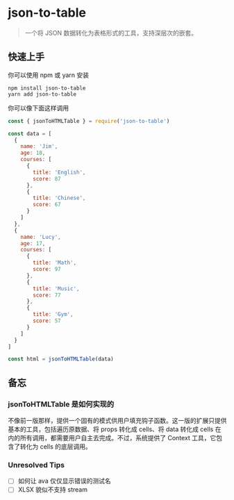 # json-to-table

> 一个将 JSON 数据转化为表格形式的工具，支持深层次的嵌套。

## 快速上手

你可以使用 npm 或 yarn 安装

    npm install json-to-table
    yarn add json-to-table

你可以像下面这样调用

```javascript
const { jsonToHTMLTable } = require('json-to-table')

const data = [
  {
    name: 'Jim',
    age: 18,
    courses: [
      {
        title: 'English',
        score: 87
      },
      {
        title: 'Chinese',
        score: 67
      }
    ]
  },
  {
    name: 'Lucy',
    age: 17,
    courses: [
      {
        title: 'Math',
        score: 97
      },
      {
        title: 'Music',
        score: 77
      },
      {
        title: 'Gym',
        score: 57
      }
    ]
  }
]

const html = jsonToHTMLTable(data)
```

## 备忘

### jsonToHTMLTable 是如何实现的

不像前一版那样，提供一个固有的模式供用户填充钩子函数。这一版的扩展只提供基本的工具，包括遍历原数据、将 props 转化成 cells、将 data 转化成 cells 在内的所有调用，都需要用户自主去完成。不过，系统提供了 Context 工具，它包含了转化为 cells 的底层调用。

### Unresolved Tips

- [ ] 如何让 ava 仅仅显示错误的测试名
- [ ] XLSX 貌似不支持 stream
